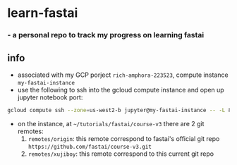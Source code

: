 
# learn-fastai
### - a personal repo to track my progress on learning fastai

## info
- associated with my GCP porject `rich-amphora-223523`, compute instance `my-fastai-instance`
- use the following to ssh into the gcloud compute instance and open up jupyter notebook port:
``` bash
gcloud compute ssh --zone=us-west2-b jupyter@my-fastai-instance -- -L 8080:localhost:8080
```
- on the instance, at `~/tutorials/fastai/course-v3` there are 2 git remotes:
  1. `remotes/origin`: this remote correspond to fastai's official git repo `https://github.com/fastai/course-v3.git`
  2. `remotes/xujiboy`: this remote correspond to this current git repo
